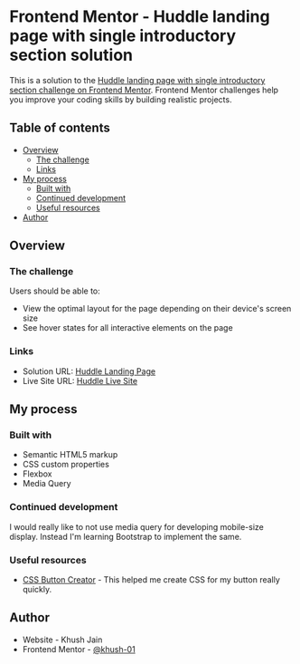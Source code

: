 # Frontend Mentor - Huddle landing page with single introductory section solution

This is a solution to the [Huddle landing page with single introductory section challenge on Frontend Mentor](https://www.frontendmentor.io/challenges/huddle-landing-page-with-a-single-introductory-section-B_2Wvxgi0). Frontend Mentor challenges help you improve your coding skills by building realistic projects. 

## Table of contents

- [Overview](#overview)
  - [The challenge](#the-challenge)
  - [Links](#links)
- [My process](#my-process)
  - [Built with](#built-with)
  - [Continued development](#continued-development)
  - [Useful resources](#useful-resources)
- [Author](#author)

## Overview

### The challenge

Users should be able to:

- View the optimal layout for the page depending on their device's screen size
- See hover states for all interactive elements on the page

### Links

- Solution URL: [Huddle Landing Page](https://github.com/khush-01/Huddle-Landing-Page)
- Live Site URL: [Huddle Live Site](https://khush-01.github.io/Huddle-Landing-Page/)

## My process

### Built with

- Semantic HTML5 markup
- CSS custom properties
- Flexbox
- Media Query

### Continued development

I would really like to not use media query for developing mobile-size display. Instead I'm learning Bootstrap to implement the same.

### Useful resources

- [CSS Button Creator](https://cssbuttoncreator.com/) - This helped me create CSS for my button really quickly.

## Author

- Website - Khush Jain
- Frontend Mentor - [@khush-01](https://www.frontendmentor.io/profile/khush-01)
